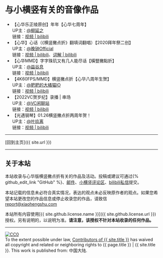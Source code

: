 # 与小横竖有关的音像作品

- 【心华乐正绫原创】年年【心华七周年】  
  UP主：[@柳延之](https://space.bilibili.com/4671829)  
  链接：[视频 \| bilibili](https://www.bilibili.com/video/BV1wq4y1c7Wv/)  
- 【心华】心话（《横竖撇点折》翻填词翻唱）【2020拜年祭二创】  
  UP主：[@晚钟Official](https://space.bilibili.com/303165863)  
  链接：[视频 \| bilibili](https://www.bilibili.com/video/BV1P7411676g/)、[词解 \| bilibili](https://www.bilibili.com/read/cv4516314)  
- 【心华MMD】字字珠玑又有几人能尽话【橫豎撇點折】  
  UP主：[@益谷息](https://space.bilibili.com/2704691)  
  链接：[视频 \| bilibili](https://www.bilibili.com/video/BV1HD4y197zW/)  
- 【4K60FPS/MMD】横竖撇点折【心华八周年生贺】  
  UP主：[@肥肥的大橘猫IO](https://space.bilibili.com/439258332)  
  链接：[视频 \| bilibili](https://www.bilibili.com/video/BV1RR4y1z7kF/)  
- 【2022VC贺岁纪】录播 \| 串场  
  UP主：[@VC闲聊站](https://space.bilibili.com/430266104)  
  链接：[视频 \| bilibili](https://www.bilibili.com/video/BV1wP4y1N7kp/?t=2420)  
- 【光遇钢琴】01.26横竖撇点折两周年贺！  
  UP主：[@叶玖离](https://space.bilibili.com/42839388)  
  链接：[视频 \| bilibili](https://www.bilibili.com/video/BV1XP4y1P7kk/)  

---

[回到主页]({{ site.url }})

---

## 关于本站

本站收录与心华版横竖撇点折有关的作品及活动。投稿或建议可通过{% github_edit_link "GitHub" %}、[邮件](mailto:contribute@xiaohengshu.com)、[小横竖评论区](https://www.bilibili.com/video/av85002656/#reply158702525872)、[bilibili私信](https://message.bilibili.com/#/whisper/mid5635421)提交。

本站记载的信息未必符合真实情况，表达的观点未必反映原作者的观点。如果您希望本站更改您的作品信息或停止收录您的作品，请致信[report@xiaohengshu.com](mailto:report@xiaohengshu.com)

本站所有内容使用[{{ site.github.license.name }}]({{ site.github.license.url }})授权。另有说明的，以说明为准。**请注意，该授权不针对本站收录的任何作品。**

---

<p xmlns:dct="http://purl.org/dc/terms/" xmlns:vcard="http://www.w3.org/2001/vcard-rdf/3.0#">
  <a rel="license"
     href="http://creativecommons.org/publicdomain/zero/1.0/">
    <img src="https://licensebuttons.net/p/zero/1.0/88x31.png" style="border-style: none;" alt="CC0" />
  </a>
  <br />
  To the extent possible under law,
  <a rel="dct:publisher"
     href="{{ site.url }}/about">
    <span property="dct:title">Contributors of {{ site.title }}</span></a>
  has waived all copyright and related or neighboring rights to
  <span property="dct:title">{{ page.title }} | {{ site.title }}</span>.
This work is published from:
<span property="vcard:Country" datatype="dct:ISO3166"
      content="CN" about="{{ site.url }}/about">
  中国大陆</span>.
</p>